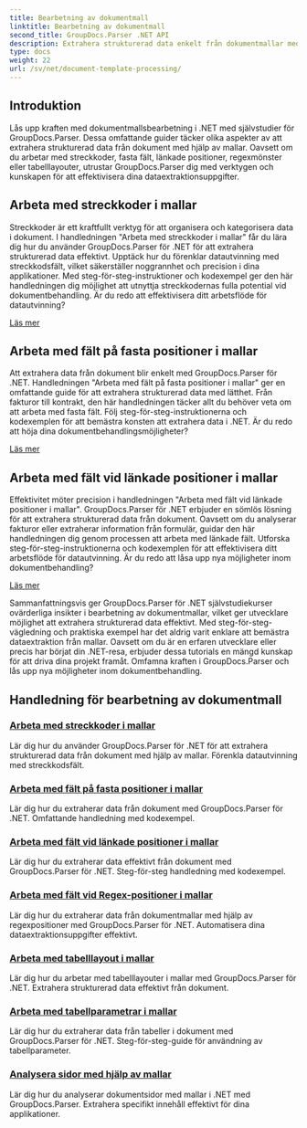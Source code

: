 ```yaml
---
title: Bearbetning av dokumentmall
linktitle: Bearbetning av dokumentmall
second_title: GroupDocs.Parser .NET API
description: Extrahera strukturerad data enkelt från dokumentmallar med GroupDocs.Parser för .NET. Lär dig att arbeta med streckkoder, fält, regex och tabelllayouter.
type: docs
weight: 22
url: /sv/net/document-template-processing/
---
```


## Introduktion

Lås upp kraften med dokumentmallsbearbetning i .NET med självstudier för GroupDocs.Parser. Dessa omfattande guider täcker olika aspekter av att extrahera strukturerad data från dokument med hjälp av mallar. Oavsett om du arbetar med streckkoder, fasta fält, länkade positioner, regexmönster eller tabelllayouter, utrustar GroupDocs.Parser dig med verktygen och kunskapen för att effektivisera dina dataextraktionsuppgifter.

## Arbeta med streckkoder i mallar

Streckkoder är ett kraftfullt verktyg för att organisera och kategorisera data i dokument. I handledningen "Arbeta med streckkoder i mallar" får du lära dig hur du använder GroupDocs.Parser för .NET för att extrahera strukturerad data effektivt. Upptäck hur du förenklar datautvinning med streckkodsfält, vilket säkerställer noggrannhet och precision i dina applikationer. Med steg-för-steg-instruktioner och kodexempel ger den här handledningen dig möjlighet att utnyttja streckkodernas fulla potential vid dokumentbehandling. Är du redo att effektivisera ditt arbetsflöde för datautvinning?

[Läs mer](./working-with-barcodes-in-templates/)

## Arbeta med fält på fasta positioner i mallar

Att extrahera data från dokument blir enkelt med GroupDocs.Parser för .NET. Handledningen "Arbeta med fält på fasta positioner i mallar" ger en omfattande guide för att extrahera strukturerad data med lätthet. Från fakturor till kontrakt, den här handledningen täcker allt du behöver veta om att arbeta med fasta fält. Följ steg-för-steg-instruktionerna och kodexemplen för att bemästra konsten att extrahera data i .NET. Är du redo att höja dina dokumentbehandlingsmöjligheter?

[Läs mer](./working-with-fields-at-fixed-positions-in-templates/)

## Arbeta med fält vid länkade positioner i mallar

Effektivitet möter precision i handledningen "Arbeta med fält vid länkade positioner i mallar". GroupDocs.Parser för .NET erbjuder en sömlös lösning för att extrahera strukturerad data från dokument. Oavsett om du analyserar fakturor eller extraherar information från formulär, guidar den här handledningen dig genom processen att arbeta med länkade fält. Utforska steg-för-steg-instruktionerna och kodexemplen för att effektivisera ditt arbetsflöde för datautvinning. Är du redo att låsa upp nya möjligheter inom dokumentbehandling?

[Läs mer](./working-with-fields-at-linked-positions-in-templates/)

Sammanfattningsvis ger GroupDocs.Parser för .NET självstudiekurser ovärderliga insikter i bearbetning av dokumentmallar, vilket ger utvecklare möjlighet att extrahera strukturerad data effektivt. Med steg-för-steg-vägledning och praktiska exempel har det aldrig varit enklare att bemästra dataextraktion från mallar. Oavsett om du är en erfaren utvecklare eller precis har börjat din .NET-resa, erbjuder dessa tutorials en mängd kunskap för att driva dina projekt framåt. Omfamna kraften i GroupDocs.Parser och lås upp nya möjligheter inom dokumentbehandling.

## Handledning för bearbetning av dokumentmall
### [Arbeta med streckkoder i mallar](./working-with-barcodes-in-templates/)
Lär dig hur du använder GroupDocs.Parser för .NET för att extrahera strukturerad data från dokument med hjälp av mallar. Förenkla datautvinning med streckkodsfält.
### [Arbeta med fält på fasta positioner i mallar](./working-with-fields-at-fixed-positions-in-templates/)
Lär dig hur du extraherar data från dokument med GroupDocs.Parser för .NET. Omfattande handledning med kodexempel.
### [Arbeta med fält vid länkade positioner i mallar](./working-with-fields-at-linked-positions-in-templates/)
Lär dig hur du extraherar data effektivt från dokument med GroupDocs.Parser för .NET. Steg-för-steg handledning med kodexempel.
### [Arbeta med fält vid Regex-positioner i mallar](./working-with-fields-at-regex-positions-in-templates/)
Lär dig hur du extraherar data från dokumentmallar med hjälp av regexpositioner med GroupDocs.Parser för .NET. Automatisera dina dataextraktionsuppgifter effektivt.
### [Arbeta med tabelllayout i mallar](./working-with-table-layout-in-templates/)
Lär dig hur du arbetar med tabelllayouter i mallar med GroupDocs.Parser för .NET. Extrahera strukturerad data effektivt från dokument.
### [Arbeta med tabellparametrar i mallar](./working-with-table-parameters-in-templates/)
Lär dig hur du extraherar data från tabeller i dokument med GroupDocs.Parser för .NET. Steg-för-steg-guide för användning av tabellparameter.
### [Analysera sidor med hjälp av mallar](./parse-pages-using-templates/)
Lär dig hur du analyserar dokumentsidor med mallar i .NET med GroupDocs.Parser. Extrahera specifikt innehåll effektivt för dina applikationer.